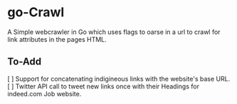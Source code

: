 # go-Crawl

A Simple webcrawler in Go which uses flags to oarse in a url to crawl for link attributes in the pages HTML.

## To-Add
[ ] Support for concatenating indigineous links with the website's base URL.
[ ] Twitter API call to tweet new links once with their Headings for indeed.com Job website.